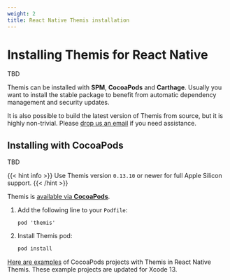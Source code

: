 ```yaml
---
weight: 2
title: React Native Themis installation
---
```


# Installing Themis for React Native

TBD

Themis can be installed with **SPM**, **CocoaPods** and **Carthage**.
Usually you want to install the stable package to benefit from automatic dependency management and security updates.

It is also possible to build the latest version of Themis from source,
but it is highly non-trivial.
Please [drop us an email](mailto:dev@cossacklabs.com) if you need assistance.

## Installing with CocoaPods

TBD

{{< hint info >}}
Use Themis version `0.13.10` or newer for full Apple Silicon support.
{{< /hint >}}

Themis is [available via **CocoaPods**](https://cocoapods.org/pods/themis).

 1. Add the following line to your `Podfile`:

    ```
    pod 'themis'
    ```

 2. Install Themis pod:

    ```bash
    pod install
    ```

[Here are examples](../examples/) of CocoaPods projects with Themis in React Native Themis. These example projects are updated for Xcode 13.
